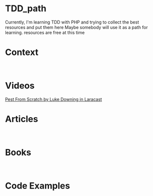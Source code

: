 # TDD_path
Currently, I'm learning TDD with PHP and trying to collect the best resources and put them here Maybe somebody will use it as a path for learning.
resources are free at this time
<br>

# Context
<br>

# Videos
<a href="https://laracasts.com/series/pest-from-scratch">Pest From Scratch by Luke Downing in Laracast</a>
<br>

# Articles
<br>

# Books
<br>

# Code Examples
<br>
